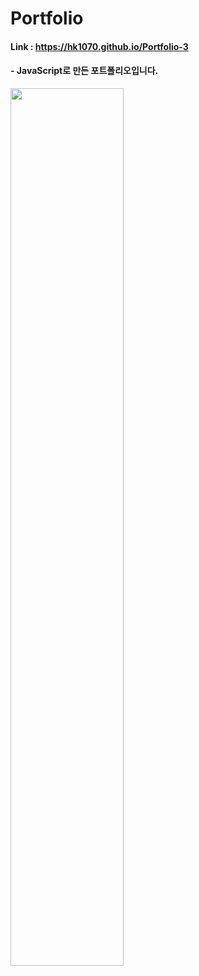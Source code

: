 # Portfolio

#### Link : https://hk1070.github.io/Portfolio-3

#### - JavaScript로 만든 포트폴리오입니다.

<img width="60%" src="https://user-images.githubusercontent.com/85146819/132990336-c409b34b-de39-4a5d-b4b2-4042a8f360ff.png">
